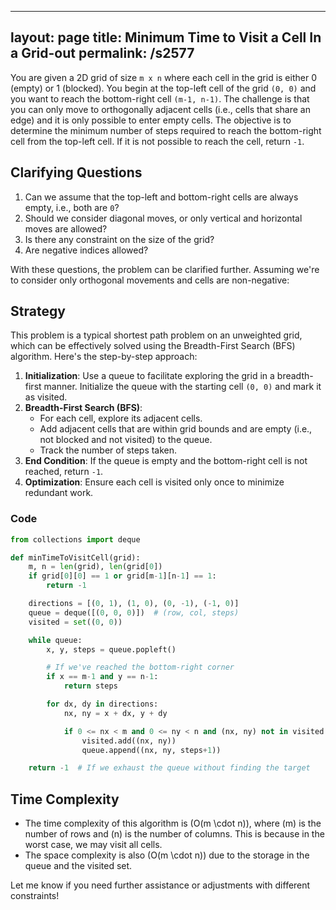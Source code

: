 
---
layout: page
title:  Minimum Time to Visit a Cell In a Grid-out
permalink: /s2577
---
You are given a 2D grid of size `m x n` where each cell in the grid is either 0 (empty) or 1 (blocked). You begin at the top-left cell of the grid `(0, 0)` and you want to reach the bottom-right cell `(m-1, n-1)`. The challenge is that you can only move to orthogonally adjacent cells (i.e., cells that share an edge) and it is only possible to enter empty cells. The objective is to determine the minimum number of steps required to reach the bottom-right cell from the top-left cell. If it is not possible to reach the cell, return `-1`.

## Clarifying Questions
1. Can we assume that the top-left and bottom-right cells are always empty, i.e., both are `0`?
2. Should we consider diagonal moves, or only vertical and horizontal moves are allowed?
3. Is there any constraint on the size of the grid?
4. Are negative indices allowed?

With these questions, the problem can be clarified further. Assuming we're to consider only orthogonal movements and cells are non-negative:

## Strategy
This problem is a typical shortest path problem on an unweighted grid, which can be effectively solved using the Breadth-First Search (BFS) algorithm. Here's the step-by-step approach:

1. **Initialization**: Use a queue to facilitate exploring the grid in a breadth-first manner. Initialize the queue with the starting cell `(0, 0)` and mark it as visited.
2. **Breadth-First Search (BFS)**: 
   - For each cell, explore its adjacent cells.
   - Add adjacent cells that are within grid bounds and are empty (i.e., not blocked and not visited) to the queue.
   - Track the number of steps taken.
3. **End Condition**: If the queue is empty and the bottom-right cell is not reached, return `-1`.
4. **Optimization**: Ensure each cell is visited only once to minimize redundant work.

### Code

```python
from collections import deque

def minTimeToVisitCell(grid):
    m, n = len(grid), len(grid[0])
    if grid[0][0] == 1 or grid[m-1][n-1] == 1:
        return -1

    directions = [(0, 1), (1, 0), (0, -1), (-1, 0)]
    queue = deque([(0, 0, 0)])  # (row, col, steps)
    visited = set((0, 0))

    while queue:
        x, y, steps = queue.popleft()

        # If we've reached the bottom-right corner
        if x == m-1 and y == n-1:
            return steps

        for dx, dy in directions:
            nx, ny = x + dx, y + dy

            if 0 <= nx < m and 0 <= ny < n and (nx, ny) not in visited and grid[nx][ny] == 0:
                visited.add((nx, ny))
                queue.append((nx, ny, steps+1))

    return -1  # If we exhaust the queue without finding the target

```

## Time Complexity
- The time complexity of this algorithm is \(O(m \cdot n)\), where \(m\) is the number of rows and \(n\) is the number of columns. This is because in the worst case, we may visit all cells.
- The space complexity is also \(O(m \cdot n)\) due to the storage in the queue and the visited set.

Let me know if you need further assistance or adjustments with different constraints!